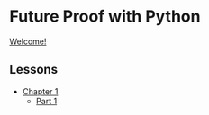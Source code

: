 # Future Proof with Python

[Welcome!](mathematical-thinking.md)

## Lessons

- [Chapter 1](chapter-1.md)
   - [Part 1](chapter-1/part-1.md)
